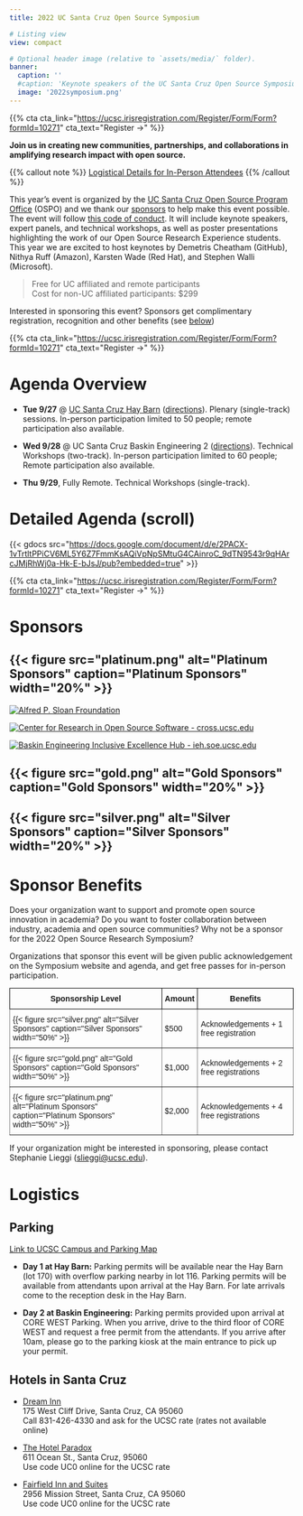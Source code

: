 ```yaml
---
title: 2022 UC Santa Cruz Open Source Symposium

# Listing view
view: compact

# Optional header image (relative to `assets/media/` folder).
banner:
  caption: ''
  #caption: 'Keynote speakers of the UC Santa Cruz Open Source Symposium on September 27-29 at UC Santa Cruz feature keynote speakers Demetris White Cheatham, Senior Director, diversity, Inclusion & Belonging Strategy, GitHub, Stephen Walli, Principal Program Manager, Azure Office of CTO, Microsoft, Karsten Wade, Principal Community Architect, Red Hat, Nithya Ruff, Head, Open Source Program Office, Amazon, Chair, Linux Foundation Board of Directors'
  image: '2022symposium.png'
---
```


{{% cta cta_link="https://ucsc.irisregistration.com/Register/Form/Form?formId=10271" cta_text="Register →" %}}

**Join us in creating new communities, partnerships, and collaborations in amplifying research impact with open source.**

{{% callout note %}}
[Logistical Details for In-Person Attendees](#logistics)
{{% /callout %}}

This year’s event is organized by the [UC Santa Cruz Open Source Program Office](https://ospo.ucsc.edu/) (OSPO) and we thank our [sponsors](#sponsors) to help make this event possible. The event will follow [this code of conduct](https://docs.google.com/document/d/e/2PACX-1vQMA4vVjqQYmAvSRpjOemfBJUb-1NsBThQSvJOrECzyYJz9myHrqdr6DBV2oFFBpvFeQ7TG_Sn793SZ/pub). It will include keynote speakers, expert panels, and technical workshops, as well as poster presentations highlighting the work of our Open Source Research Experience students. This year we are excited to host keynotes by Demetris Cheatham (GitHub), Nithya Ruff (Amazon), Karsten Wade (Red Hat), and Stephen Walli (Microsoft). 

> Free for UC affiliated and remote participants  
> Cost for non-UC affiliated participants: $299

Interested in sponsoring this event? Sponsors get complimentary registration, recognition and other benefits (see [below](#sponsor-benefits))

{{% cta cta_link="https://ucsc.irisregistration.com/Register/Form/Form?formId=10271" cta_text="Register →" %}}

# Agenda Overview

- **Tue 9/27** @ [UC Santa Cruz Hay Barn](https://cowellhaybarn.ucsc.edu/about/index.html) ([directions](https://cowellhaybarn.ucsc.edu/resources/haybarn-guest%20parking%20map.pdf)). Plenary (single-track) sessions. In-person participation limited to 50 people; remote participation also available.

- **Wed 9/28** @ UC Santa Cruz Baskin Engineering 2 ([directions](https://engineering.ucsc.edu/about/locations/baskin-engineering-building)). Technical Workshops (two-track). In-person participation limited to 60 people; Remote participation also available.

- **Thu 9/29**, Fully Remote. Technical Workshops (single-track).

# Detailed Agenda (scroll)

{{< gdocs src="https://docs.google.com/document/d/e/2PACX-1vTrtltPPiCV6ML5Y6Z7FmmKsAQiVpNpSMtuG4CAinroC_9dTN9543r9qHArcJMjRhWj0a-Hk-E-bJsJ/pub?embedded=true" >}}

{{% cta cta_link="https://ucsc.irisregistration.com/Register/Form/Form?formId=10271" cta_text="Register →" %}}

# Sponsors

## {{< figure src="platinum.png" alt="Platinum Sponsors" caption="Platinum Sponsors" width="20%" >}}

[![Alfred P. Sloan Froundation](Logo-2B-SMALL-Gold-Blue.png)](https://sloan.org)

[![Center for Research in Open Source Software - cross.ucsc.edu](SwagLogo.stickerCropped.png)](https://cross.ucsc.edu)

[![Baskin Engineering Inclusive Excellence Hub - ieh.soe.ucsc.edu](IEH-logo.png)](https://ieh.soe.ucsc.edu.edu)

## {{< figure src="gold.png" alt="Gold Sponsors" caption="Gold Sponsors" width="20%" >}}

## {{< figure src="silver.png" alt="Silver Sponsors" caption="Silver Sponsors" width="20%" >}}

# Sponsor Benefits

Does your organization want to support and promote open source innovation in academia? Do you want to foster collaboration between industry, academia and open source communities? Why not be a sponsor for the 2022 Open Source Research Symposium?  

Organizations that sponsor this event will be given public acknowledgement on the Symposium website and agenda, and get free passes for in-person participation.

<style type="text/css">
.tg  {border-collapse:collapse;border-spacing:0;margin:0px auto;}
.tg td{border-color:black;border-style:solid;border-width:1px;font-family:Arial, sans-serif;font-size:14px;
  overflow:hidden;padding:10px 5px;word-break:normal;}
.tg th{border-color:black;border-style:solid;border-width:1px;font-family:Arial, sans-serif;font-size:14px;
  font-weight:bold;overflow:hidden;padding:10px 5px;word-break:normal;}
.tg .tg-0pky{border-color:inherit;text-align:left;vertical-align: middle}
</style>
<table class="tg">
<thead>
  <tr>
    <th class="th-0pky">Sponsorship Level</th>
    <th class="th-0pky">Amount</th>
    <th class="th-0pky">Benefits</th>
  </tr>
</thead>
<tbody>
  <tr>
    <td class="tg-0pky">{{< figure src="silver.png" alt="Silver Sponsors" caption="Silver Sponsors" width="50%" >}}</td>
    <td class="tg-0pky">$500</td>
    <td class="tg-0pky">Acknowledgements + 1 free registration</td>
  </tr>
  <tr>
    <td class="tg-0pky">{{< figure src="gold.png" alt="Gold Sponsors" caption="Gold Sponsors" width="50%" >}}</td>
    <td class="tg-0pky">$1,000</td>
    <td class="tg-0pky">Acknowledgements + 2 free registrations</td>
  </tr>
  <tr>
    <td class="tg-0pky">{{< figure src="platinum.png" alt="Platinum Sponsors" caption="Platinum Sponsors" width="50%" >}}</td>
    <td class="tg-0pky">$2,000</td>
    <td class="tg-0pky">Acknowledgements + 4 free registrations</td>
  </tr>
</tbody>
</table>  


If your organization might be interested in sponsoring, please contact Stephanie Lieggi ([slieggi@ucsc.edu](mailto:slieggi@ucsc.edu)).

# Logistics

## Parking

[Link to UCSC Campus and Parking Map](https://taps.ucsc.edu/pdf/parking-map.pdf)  

- **Day 1 at Hay Barn:** Parking permits will be available near the Hay Barn (lot 170) with overflow parking nearby in lot 116. Parking permits will be available from attendants upon arrival at the Hay Barn. For late arrivals come to the reception desk in the Hay Barn.

- **Day 2 at Baskin Engineering:** Parking permits provided upon arrival at CORE WEST Parking. When you arrive, drive to the third floor of CORE WEST and request a free permit from the attendants. If you arrive after 10am, please go to the parking kiosk at the main entrance to pick up your permit.

## Hotels in Santa Cruz

- [Dream Inn](http://www.dreaminnsantacruz.com)  
175 West Cliff Drive, Santa Cruz, CA 95060  
Call 831-426-4330 and ask for the UCSC rate (rates not available online)  

- [The Hotel Paradox](https://www.marriott.com/en-us/hotels/sjcak-hotel-paradox-autograph-collection/overview/?scid=f2ae0541-1279-4f24-b197-a979c79310b0)  
611 Ocean St., Santa Cruz, 95060  
Use code UC0 online for the UCSC rate  

- [Fairfield Inn and Suites](https://www.marriott.com/en-us/hotels/sjccr-fairfield-inn-and-suites-santa-cruz/overview/?scid=f2ae0541-1279-4f24-b197-a979c79310b0)  
2956 Mission Street, Santa Cruz, CA 95060  
Use code UC0 online for the UCSC rate  